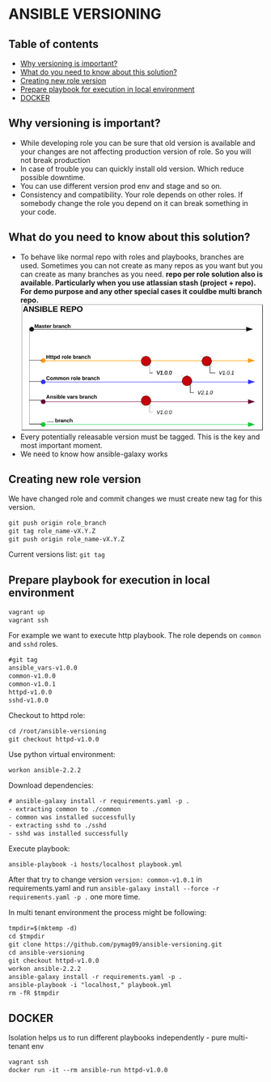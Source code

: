 # ANSIBLE VERSIONING

## Table of contents  
  * [Why versioning is important?](#why-versioning-is-important)
  * [What do you need to know about this solution?](#what-do-you-need-to-know-about-this-solution)
  * [Creating new role version](#creating-new-role-version)
  * [Prepare playbook for execution in local environment](#prepare-playbook-for-execution-in-local-environment)
  * [DOCKER](#docker)

## Why versioning is important?  

* While developing role you can be sure that old version is available and your changes are not affecting production version of role. So you will not break production  
* In case of trouble you can quickly install old version. Which reduce possible downtime.  
* You can use different version prod env and stage and so on.
* Consistency and compatibility. Your role depends on other roles. If somebody change the role you depend on it can break something in your code.  
  
## What do you need to know about this solution?  
  
* To behave like normal repo with roles and playbooks, branches are used. Sometimes you can not create as many repos as you want but you can create as many branches as you need. **repo per role solution also is available. Particularly when you use atlassian stash (project + repo). For demo purpose and any other special cases it couldbe multi branch repo.**  
![ansible repo](images/repo.png)  
* Every potentially releasable version must be tagged. This is the key and most important moment.  
* We need to know how ansible-galaxy works  

## Creating new role version  

We have changed role and commit changes we must create new tag for this version. 
```
git push origin role_branch
git tag role_name-vX.Y.Z
git push origin role_name-vX.Y.Z
```
Current versions list: `git tag`  
  
## Prepare playbook for execution in local environment

```
vagrant up  
vagrant ssh
```
  
For example we want to execute http playbook. The role depends on `common` and `sshd` roles.  
```
#git tag
ansible_vars-v1.0.0
common-v1.0.0
common-v1.0.1
httpd-v1.0.0
sshd-v1.0.0

```
Checkout to httpd role:  
```
cd /root/ansible-versioning
git checkout httpd-v1.0.0
```
Use python virtual environment:
```
workon ansible-2.2.2
```
Download dependencies:  
```
# ansible-galaxy install -r requirements.yaml -p .
- extracting common to ./common
- common was installed successfully
- extracting sshd to ./sshd
- sshd was installed successfully
```
Execute playbook:  
```
ansible-playbook -i hosts/localhost playbook.yml 
```
After that try to change version `version: common-v1.0.1` in requirements.yaml and run `ansible-galaxy install --force -r requirements.yaml -p .` one more time.  
  
In multi tenant environment the process might be following:  
```
tmpdir=$(mktemp -d)
cd $tmpdir
git clone https://github.com/pymag09/ansible-versioning.git
cd ansible-versioning
git checkout httpd-v1.0.0
workon ansible-2.2.2
ansible-galaxy install -r requirements.yaml -p .
ansible-playbook -i "localhost," playbook.yml 
rm -fR $tmpdir
```
  
## DOCKER  
  
Isolation helps us to run different playbooks independently - pure multi-tenant env
```
vagrant ssh  
docker run -it --rm ansible-run httpd-v1.0.0
```
